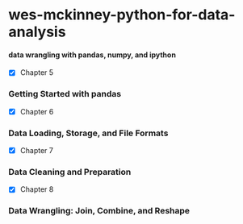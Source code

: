 # wes-mckinney-python-for-data-analysis     
#### data wrangling with pandas, numpy, and ipython                   
- [X] Chapter 5
### Getting Started with pandas  
- [X] Chapter 6     
### Data Loading, Storage, and File Formats              
- [X] Chapter 7
### Data Cleaning and Preparation      
- [X] Chapter 8                 
### Data Wrangling: Join, Combine, and Reshape  
  
 
  
        
